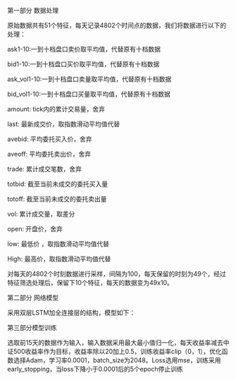 第一部分 数据处理

原始数据共有51个特征，每天记录4802个时间点的数据，我们将数据进行以下的处理：

ask1-10:一到十档盘口卖价取平均值，代替原有十档数据

bid1-10:一到十档盘口买价取平均值，代替原有十档数据

ask_vol1-10:一到十档盘口卖量取平均值，代替原有十档数据

bid_vol1-10:一到十档盘口买量取平均值，代替原有十档数据

amount: 	tick内的累计交易量，舍弃

last: 		最新成交价，取指数滑动平均值代替

avebid: 	平均委托买入价，舍弃

aveoff: 	平均委托卖出价，舍弃

trade: 	累计成交笔数，舍弃

totbid: 	截至当前未成交的委托买入量

totoff: 	截至当前未成交的委托卖出量

vol: 		累计成交量，取差分

open:	开盘价，舍弃

low:		最低价	，取指数滑动平均值代替

High: 	最高价，取指数滑动平均值代替

对每天的4802个时刻数据进行采样，间隔为100，每天保留的时刻为49个，经过特征筛选处理后，保留下10个特征，每天的数据变为49x10。

第二部分 网络模型

采用双层LSTM加全连接层的结构，模型如下：

第三部分模型训练

选取前15天的数据作为输入，输入数据采用最大最小值归一化，每天收益率减去中证500收益率作为目标，收益率除以20加上0.5，训练收益率clip（0，1），优化函数选择Adam，学习率0.0001，batch_size为2048。Loss选用mse，训练采用early_stopping，当loss下降小于0.0001后的5个epoch停止训练

